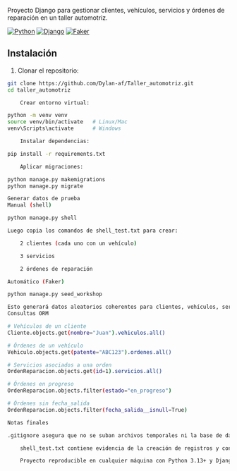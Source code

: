 
Proyecto Django para gestionar clientes, vehículos, servicios y órdenes de reparación en un taller automotriz.

[![Python](https://img.shields.io/badge/Python-3.13+-blue)](https://www.python.org/)
[![Django](https://img.shields.io/badge/Django-5.0+-green)](https://www.djangoproject.com/)
[![Faker](https://img.shields.io/badge/Faker-28.0+-yellow)](https://faker.readthedocs.io/)


## Instalación

1. Clonar el repositorio:

```bash
git clone https://github.com/Dylan-af/Taller_automotriz.git
cd taller_automotriz

    Crear entorno virtual:

python -m venv venv
source venv/bin/activate   # Linux/Mac
venv\Scripts\activate      # Windows

    Instalar dependencias:

pip install -r requirements.txt

    Aplicar migraciones:

python manage.py makemigrations
python manage.py migrate

Generar datos de prueba
Manual (shell)

python manage.py shell

Luego copia los comandos de shell_test.txt para crear:

    2 clientes (cada uno con un vehículo)

    3 servicios

    2 órdenes de reparación

Automático (Faker)

python manage.py seed_workshop

Esto generará datos aleatorios coherentes para clientes, vehículos, servicios y órdenes.
Consultas ORM 

# Vehículos de un cliente
Cliente.objects.get(nombre="Juan").vehiculos.all()

# Órdenes de un vehículo
Vehiculo.objects.get(patente="ABC123").ordenes.all()

# Servicios asociados a una orden
OrdenReparacion.objects.get(id=1).servicios.all()

# Órdenes en progreso
OrdenReparacion.objects.filter(estado="en_progreso")

# Órdenes sin fecha_salida
OrdenReparacion.objects.filter(fecha_salida__isnull=True)

Notas finales

.gitignore asegura que no se suban archivos temporales ni la base de datos local.

    shell_test.txt contiene evidencia de la creación de registros y consultas ORM.

    Proyecto reproducible en cualquier máquina con Python 3.13+ y Django 5+.
